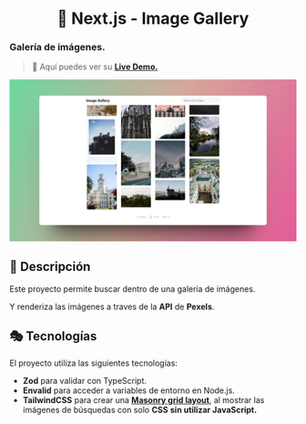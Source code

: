 <div align="center">
  
#  🔺 Next.js - Image Gallery

</div>

### Galería de imágenes.

> 🧩 Aquí puedes ver su [**Live Demo.**](https://image-gallery-abraham.vercel.app/)

![vista-previa](./public/preview/01-page-preview.jpg)

## 🚀 Descripción

Este proyecto permite buscar dentro de una galería de imágenes.

Y renderiza las imágenes a traves de la **API** de **Pexels**.

## 🎭 Tecnologías

El proyecto utiliza las siguientes tecnologías:

- **Zod** para validar con TypeScript.
- **Envalid** para acceder a variables de entorno en Node.js.
- **TailwindCSS** para crear una [**Masonry grid layout**](https://developer.mozilla.org/en-US/docs/Web/CSS/CSS_grid_layout/Masonry_layout), al mostrar las imágenes de búsquedas con solo **CSS** **sin utilizar JavaScript.**
